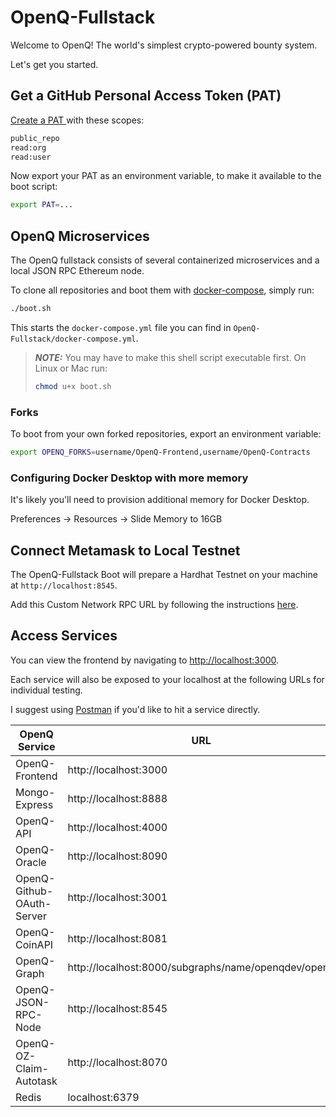 # OpenQ-Fullstack

Welcome to OpenQ! The world's simplest crypto-powered bounty system.

Let's get you started.

## Get a GitHub Personal Access Token (PAT)

[Create a PAT ](https://docs.github.com/en/authentication/keeping-your-account-and-data-secure/creating-a-personal-access-token) with these scopes:

```bash
public_repo
read:org
read:user
```

Now export your PAT as an environment variable, to make it available to the boot script:

```bash
export PAT=...
```

## OpenQ Microservices

The OpenQ fullstack consists of several containerized microservices and a local JSON RPC Ethereum node.

To clone all repositories and boot them with [docker-compose](https://docs.docker.com/compose/), simply run:

```bash
./boot.sh
```

This starts the `docker-compose.yml` file you can find in `OpenQ-Fullstack/docker-compose.yml`.

> **_NOTE:_** You may have to make this shell script executable first. On Linux or Mac run:
>
> ```bash
> chmod u+x boot.sh
> ```

### Forks

To boot from your own forked repositories, export an environment variable:

```bash
export OPENQ_FORKS=username/OpenQ-Frontend,username/OpenQ-Contracts
```

### Configuring Docker Desktop with more memory

It's likely you'll need to provision additional memory for Docker Desktop.

Preferences -> Resources -> Slide Memory to 16GB

## Connect Metamask to Local Testnet

The OpenQ-Fullstack Boot will prepare a Hardhat Testnet on your machine at `http://localhost:8545`.

Add this Custom Network RPC URL by following the instructions [here](https://metamask.zendesk.com/hc/en-us/articles/360043227612-How-to-add-a-custom-network-RPC).

## Access Services

You can view the frontend by navigating to [http://localhost:3000](http://localhost:3000).

Each service will also be exposed to your localhost at the following URLs for individual testing.

I suggest using [Postman](https://www.postman.com/) if you'd like to hit a service directly.

| OpenQ Service             | URL                                                 |
| ------------------------- | --------------------------------------------------- |
| OpenQ-Frontend            | http://localhost:3000                                      |
| Mongo-Express             | http://localhost:8888                                      |
| OpenQ-API                 | http://localhost:4000                                      |
| OpenQ-Oracle              | http://localhost:8090                                      |
| OpenQ-Github-OAuth-Server | http://localhost:3001                                      |
| OpenQ-CoinAPI             | http://localhost:8081                                      |
| OpenQ-Graph               | http://localhost:8000/subgraphs/name/openqdev/openq |
| OpenQ-JSON-RPC-Node       | http://localhost:8545                                      |
| OpenQ-OZ-Claim-Autotask   | http://localhost:8070                                      |
| Redis                     | localhost:6379                                      |
